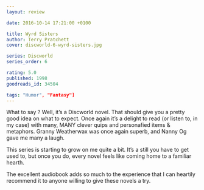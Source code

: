 ```yaml
---
layout: review

date: 2016-10-14 17:21:00 +0100

title: Wyrd Sisters
author: Terry Pratchett
cover: discworld-6-wyrd-sisters.jpg

series: Discworld
series_order: 6

rating: 5.0
published: 1998
goodreads_id: 34504

tags: "Humor", "Fantasy"]
---
```


What to say ? Well, it’s a Discworld novel. That should give you a pretty good idea on what to expect. Once again it’s a delight to read (or listen to, in my case) with many, MANY clever quips and personafied items & metaphors. Granny Weatherwax was once again superb, and Nanny Og gave me many a laugh.

<!--more-->

This series is starting to grow on me quite a bit. It’s a still you have to get used to, but once you do, every novel feels like coming home to a familiar hearth.

The excellent audiobook adds so much to the experience that I can heartily recommend it to anyone willing to give these novels a try.
